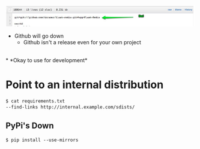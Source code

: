 <!SLIDE>
![using git](../codebox_requirements_git.jpg)

* Github will go down
  * Github isn't a release even for your own project
<br/>
* *Okay to use for development*

<br/>

<!SLIDE>
# Point to an internal distribution #
    $ cat requirements.txt
    --find-links http://internal.example.com/sdists/

<!SLIDE>

## PyPi's Down 

    $ pip install --use-mirrors

<!SLIDE>
